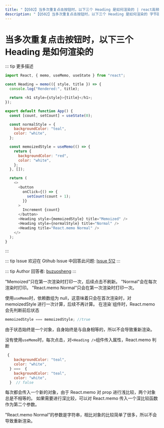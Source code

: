 ```yaml
---
title: "【Q502】当多次重复点击按钮时，以下三个 Heading 是如何渲染的 | react高频面试题"
description: "【Q502】当多次重复点击按钮时，以下三个 Heading 是如何渲染的 字节跳动面试题、阿里腾讯面试题、美团小米面试题。"
---
```


# 当多次重复点击按钮时，以下三个 Heading 是如何渲染的

::: tip 更多描述

```js
import React, { memo, useMemo, useState } from "react";

const Heading = memo(({ style, title }) => {
  console.log("Rendered:", title);

  return <h1 style={style}>{title}</h1>;
});

export default function App() {
  const [count, setCount] = useState(0);

  const normalStyle = {
    backgroundColor: "teal",
    color: "white",
  };

  const memoizedStyle = useMemo(() => {
    return {
      backgroundColor: "red",
      color: "white",
    };
  }, []);

  return (
    <>
      <button
        onClick={() => {
          setCount(count + 1);
        }}
      >
        Increment {count}
      </button>
      <Heading style={memoizedStyle} title="Memoized" />
      <Heading style={normalStyle} title="Normal" />
      <Heading title="React.memo Normal" />
    </>
  );
}
```

:::

::: tip Issue
欢迎在 Gtihub Issue 中回答此问题: [Issue 512](https://github.com/shfshanyue/Daily-Question/issues/512)
:::

::: tip Author
回答者: [buzuosheng](https://github.com/buzuosheng)
:::

"Memoized"只在第一次渲染时打印一次，后续点击不刷新。
"Normal"会在每次渲染时打印。
"React.memo Normal”只会在第一次渲染时打印一次。

使用`useMemo`时，依赖数组为 null，这意味着只会在首次渲染时，对 memoizedStyle 进行一次计算，后续不再计算。
在渲染`<Heading />组件时，React.memo 会先判断前后状态

```js
memoizedStyle === memoizedStyle; //true
```

由于状态始终是一个对象，自身始终是与自身相等的，所以不会导致重新渲染。

没有使用`useMemo`时，每次点击，对`<Heading />`组件传入属性，React.memo 判断

```js
 {
    backgroundColor: "teal",
    color: "white",
  } ===  {
    backgroundColor: "teal",
    color: "white",
  }  // false
```

每次都会传入一个新的对象，由于 React.memo 对 prop 进行浅比较，两个对象总是不相等的。
如果需要进行深比较，可以对 React.memo 传入一个深比较函数作为第二个参数。

"React.memo Normal”的参数是字符串，相比对象的比较简单了很多，所以不会导致重新渲染。

